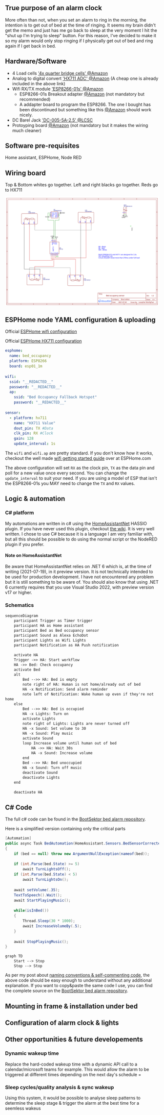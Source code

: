 ##  True purpose of an alarm clock

More often than not, when you set an alarm to ring in the morning, the intention is to get out of bed at the time of ringing. It seems my brain didn't get the memo and just has me go back to sleep at the very moment I hit the "shut up I'm trying to sleep" button. For this reason, I've decided to make it so my alarm would only stop ringing if I physically get out of bed and ring again if I get back in bed. 

## Hardware/Software
- 4 Load cells ['4x quarter bridge cells' @Amazon](https://www.amazon.co.uk/gp/product/B07TWLP3X8/ref=ppx_yo_dt_b_search_asin_title?ie=UTF8&psc=1)
- Analog to digital convert ['HX711 ADC' @Amazon](https://www.amazon.co.uk/gp/product/B07QGQ79VW/ref=ppx_yo_dt_b_search_asin_title?ie=UTF8&psc=1) (A cheap one is already included in the above link)
- Wifi RX/TX module ['ESP8266-01s' @Amazon](https://www.amazon.co.uk/gp/product/B0728CBGKT/ref=ppx_yo_dt_b_search_asin_title?ie=UTF8&psc=1)
  - ESP8266-01s Breakout adapter [@Amazon](https://www.amazon.co.uk/MakerHawk-nRF24L01-ESP8266-Breadboard-Breakout/dp/B072FLGDXQ/ref=pd_bxgy_img_1/261-8943169-1506030?pd_rd_w=ao76F&pf_rd_p=c7ea61ca-7168-47e3-9c8b-d84748f5b23c&pf_rd_r=7SBPT52PQW66W9PKQGP8&pd_rd_r=17c477db-3110-41f9-bbde-3efa6bf41e2c&pd_rd_wg=JcJLr&pd_rd_i=B072FLGDXQ&psc=1) (not mandatory but recommended)
  - A addapter board to program the ESP8266. The one I bought has been discontinued but something like this [@Amazon](https://www.amazon.co.uk/ESP-01-Adapter-ESP8266-Wireless-4-5-5-5V/dp/B07Q17XJ36/ref=pd_bxgy_img_2/261-8943169-1506030?pd_rd_w=ao76F&pf_rd_p=c7ea61ca-7168-47e3-9c8b-d84748f5b23c&pf_rd_r=7SBPT52PQW66W9PKQGP8&pd_rd_r=17c477db-3110-41f9-bbde-3efa6bf41e2c&pd_rd_wg=JcJLr&pd_rd_i=B07Q17XJ36&psc=1) should work nicely.  
- DC Barel Jack ['DC-005-5A-2.5' @LCSC]()
- Protoyping board [@Amazon](https://www.amazon.co.uk/gp/product/B08151V9TS/ref=ppx_yo_dt_b_search_asin_title?ie=UTF8&psc=1) (not mandatory but it makes the wiring much cleaner)

## Software pre-requisites
Home assistant, ESPHome, Node RED

## Wiring board

Top & Bottom whites go together. Left and right blacks go together. Reds go to HX711

![Easy wiring 3-wire load cell to HX711 and ESP8266](Assets/BedSensor.svg)

## ESPHome node YAML configuration & uploading

 Official [ESPHome wifi configuration](https://esphome.io/components/wifi.html)

Official [ESPHome HX711 configuration](https://esphome.io/components/sensor/hx711.html)

```yaml
esphome:
  name: bed_occupancy
  platform: ESP8266
  board: esp01_1m

wifi:
  ssid: "__REDACTED__"
  password: "__REDACTED__"
  ap:
    ssid: "Bed Occupancy Fallback Hotspot"
    password: "__REDACTED__"

sensor:
  - platform: hx711
    name: "HX711 Value"
    dout_pin: TX #Data
    clk_pin: RX #Clock
    gain: 128
    update_interval: 1s
```
The `wifi` and `wifi.ap` are pretty standard. If you don't know how it works, checkout the well made [wifi getting started guide](https://esphome.io/components/wifi.html) over at ESPHome.com

The above configuration will set `RX` as the clock pin, `TX` as the data pin and poll for a new value once every second. You can change the `update_interval` to suit your need. If you are using a model of ESP that isn't the ESP8266-01s you MAY need to change the `TX` and `RX` values.

## Logic & automation

### C# platform

My automations are written in c# using the [HomeAssistantNet](https://github.com/anhaehne/hhnl.HomeAssistantNet) HASSIO plugin. If you have never used this plugin, checkout [the wiki](https://github.com/anhaehne/hhnl.HomeAssistantNet/wiki). It is very well written. I chose to use C# because it is a language I am very familiar with, but all this should be possible to do using the normal script or the NodeRED plugin if you prefer.

#### Note on HomeAssistantNet

Be aware that HomeAssistantNet relies on .NET 6 which is, at the time of writing (2021-07-19), in it preview version. It is not technically intended to be used for production development. I have not encountered any problem but it is still something to be aware of. You should also know that using .NET 6 currently requires that you use Visual Studio 2022, with preview version v17 or higher. 

### Schematics

```mermaid
sequenceDiagram
	participant Trigger as Timer trigger
	participant HA as Home assistant
	participant Bed as Bed occupancy sensor
	participant Sound as Alexa EchoDot
	participant Lights as Wifi Lights
	participant Notification as HA Push notification
	
	activate HA
	Trigger ->> HA: Start workflow
    HA ->> Bed: Check occupancy
    activate Bed
	alt
        Bed -->> HA: Bed is empty
        note right of HA: Human is not home/already out of bed
        HA -x Notification: Send alarm reminder
        note left of Notification: Wake human up even if they're not home
  	else
        Bed -->> HA: Bed is occupied
        HA -x Lights: Turn on
        activate Lights
        note right of Lights: Lights are never turned off        
        HA -x Sound: Set volume to 30
        HA -x Sound: Play music
        activate Sound        
        loop Increase volume until human out of bed
        	HA ->> HA: Wait 30s
        	HA -x Sound: Increase volume 
        end
        Bed -->> HA: Bed unoccupied
        HA -x Sound: Turn off music
        deactivate Sound
        deactivate Lights
	end
	
	deactivate HA 
```

## C# Code

The full c# code can be found in the [BootSektor bed alarm repository]().

Here is a simplified version containing only the critical parts

```csharp
[Automation]
public async Task BedAutomation(HomeAssistant.Sensors.BedSensorCorrectedValue bed)
{
    if (bed == null) throw new ArgumentNullException(nameof(bed));

    if (int.Parse(bed.State) >= 5)
        await TurnLightsOff();
    if (int.Parse(bed.State) < 5)
        await TurnLightsOn();

    await setVolume(.35);
    TextToSpeech().Wait();
    await StartPlayingMusic();

    while(isInBed())
    {
        Thread.Sleep(30 * 1000);
        await IncreaseVolumeBy(.5);
    }

    await StopPlayingMusic();
}

```

```mermaid
graph TD
    Start --> Stop
    Stop --> Stop
```







As per my post about [naming conventions & self-commenting code](https://danger-zone.viales.fr/Post/3/naming-matters), the above code should be easy enough to understand without any additional explanation. If you want to copy&paste the same code I use, you can find the complete source on the  [BootSektor bed alarm repository]().

## Mounting in frame & installation under bed

## Configuration of alarm clock & lights

## Other opportunities & future developements

### Dynamic wakeup time
Replace the hard-coded wakeup time with a dynamic API call to a calendar/microsoft teams for example. This would allow the alarm to be triggered at different times depending on the next day's schedule =
### Sleep cycles/quality analysis & sync wakeup
Using this system, it would be possible to analyse sleep patterns to determine the sleep stage & trigger the alarm at the best time for a seemless wakeus